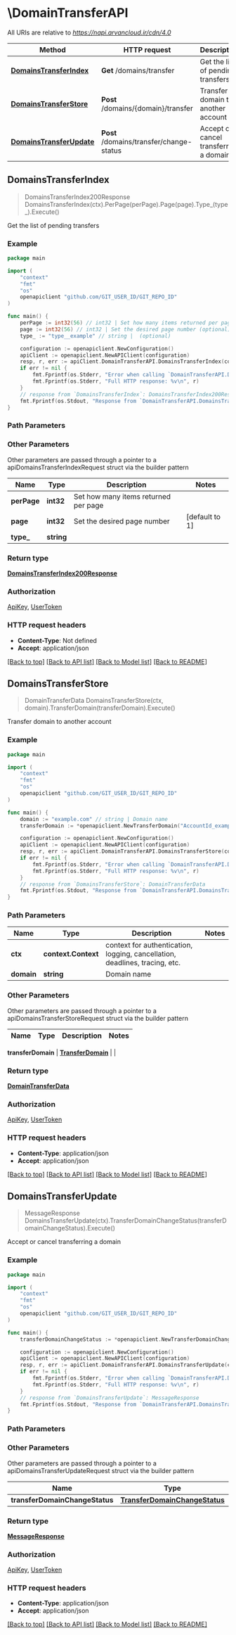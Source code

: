 # \DomainTransferAPI

All URIs are relative to *https://napi.arvancloud.ir/cdn/4.0*

Method | HTTP request | Description
------------- | ------------- | -------------
[**DomainsTransferIndex**](DomainTransferAPI.md#DomainsTransferIndex) | **Get** /domains/transfer | Get the list of pending transfers
[**DomainsTransferStore**](DomainTransferAPI.md#DomainsTransferStore) | **Post** /domains/{domain}/transfer | Transfer domain to another account
[**DomainsTransferUpdate**](DomainTransferAPI.md#DomainsTransferUpdate) | **Post** /domains/transfer/change-status | Accept or cancel transferring a domain



## DomainsTransferIndex

> DomainsTransferIndex200Response DomainsTransferIndex(ctx).PerPage(perPage).Page(page).Type_(type_).Execute()

Get the list of pending transfers

### Example

```go
package main

import (
	"context"
	"fmt"
	"os"
	openapiclient "github.com/GIT_USER_ID/GIT_REPO_ID"
)

func main() {
	perPage := int32(56) // int32 | Set how many items returned per page (optional)
	page := int32(56) // int32 | Set the desired page number (optional) (default to 1)
	type_ := "type__example" // string |  (optional)

	configuration := openapiclient.NewConfiguration()
	apiClient := openapiclient.NewAPIClient(configuration)
	resp, r, err := apiClient.DomainTransferAPI.DomainsTransferIndex(context.Background()).PerPage(perPage).Page(page).Type_(type_).Execute()
	if err != nil {
		fmt.Fprintf(os.Stderr, "Error when calling `DomainTransferAPI.DomainsTransferIndex``: %v\n", err)
		fmt.Fprintf(os.Stderr, "Full HTTP response: %v\n", r)
	}
	// response from `DomainsTransferIndex`: DomainsTransferIndex200Response
	fmt.Fprintf(os.Stdout, "Response from `DomainTransferAPI.DomainsTransferIndex`: %v\n", resp)
}
```

### Path Parameters



### Other Parameters

Other parameters are passed through a pointer to a apiDomainsTransferIndexRequest struct via the builder pattern


Name | Type | Description  | Notes
------------- | ------------- | ------------- | -------------
 **perPage** | **int32** | Set how many items returned per page | 
 **page** | **int32** | Set the desired page number | [default to 1]
 **type_** | **string** |  | 

### Return type

[**DomainsTransferIndex200Response**](DomainsTransferIndex200Response.md)

### Authorization

[ApiKey](../README.md#ApiKey), [UserToken](../README.md#UserToken)

### HTTP request headers

- **Content-Type**: Not defined
- **Accept**: application/json

[[Back to top]](#) [[Back to API list]](../README.md#documentation-for-api-endpoints)
[[Back to Model list]](../README.md#documentation-for-models)
[[Back to README]](../README.md)


## DomainsTransferStore

> DomainTransferData DomainsTransferStore(ctx, domain).TransferDomain(transferDomain).Execute()

Transfer domain to another account

### Example

```go
package main

import (
	"context"
	"fmt"
	"os"
	openapiclient "github.com/GIT_USER_ID/GIT_REPO_ID"
)

func main() {
	domain := "example.com" // string | Domain name
	transferDomain := *openapiclient.NewTransferDomain("AccountId_example") // TransferDomain |  (optional)

	configuration := openapiclient.NewConfiguration()
	apiClient := openapiclient.NewAPIClient(configuration)
	resp, r, err := apiClient.DomainTransferAPI.DomainsTransferStore(context.Background(), domain).TransferDomain(transferDomain).Execute()
	if err != nil {
		fmt.Fprintf(os.Stderr, "Error when calling `DomainTransferAPI.DomainsTransferStore``: %v\n", err)
		fmt.Fprintf(os.Stderr, "Full HTTP response: %v\n", r)
	}
	// response from `DomainsTransferStore`: DomainTransferData
	fmt.Fprintf(os.Stdout, "Response from `DomainTransferAPI.DomainsTransferStore`: %v\n", resp)
}
```

### Path Parameters


Name | Type | Description  | Notes
------------- | ------------- | ------------- | -------------
**ctx** | **context.Context** | context for authentication, logging, cancellation, deadlines, tracing, etc.
**domain** | **string** | Domain name | 

### Other Parameters

Other parameters are passed through a pointer to a apiDomainsTransferStoreRequest struct via the builder pattern


Name | Type | Description  | Notes
------------- | ------------- | ------------- | -------------

 **transferDomain** | [**TransferDomain**](TransferDomain.md) |  | 

### Return type

[**DomainTransferData**](DomainTransferData.md)

### Authorization

[ApiKey](../README.md#ApiKey), [UserToken](../README.md#UserToken)

### HTTP request headers

- **Content-Type**: application/json
- **Accept**: application/json

[[Back to top]](#) [[Back to API list]](../README.md#documentation-for-api-endpoints)
[[Back to Model list]](../README.md#documentation-for-models)
[[Back to README]](../README.md)


## DomainsTransferUpdate

> MessageResponse DomainsTransferUpdate(ctx).TransferDomainChangeStatus(transferDomainChangeStatus).Execute()

Accept or cancel transferring a domain

### Example

```go
package main

import (
	"context"
	"fmt"
	"os"
	openapiclient "github.com/GIT_USER_ID/GIT_REPO_ID"
)

func main() {
	transferDomainChangeStatus := *openapiclient.NewTransferDomainChangeStatus("example.com", "Status_example") // TransferDomainChangeStatus |  (optional)

	configuration := openapiclient.NewConfiguration()
	apiClient := openapiclient.NewAPIClient(configuration)
	resp, r, err := apiClient.DomainTransferAPI.DomainsTransferUpdate(context.Background()).TransferDomainChangeStatus(transferDomainChangeStatus).Execute()
	if err != nil {
		fmt.Fprintf(os.Stderr, "Error when calling `DomainTransferAPI.DomainsTransferUpdate``: %v\n", err)
		fmt.Fprintf(os.Stderr, "Full HTTP response: %v\n", r)
	}
	// response from `DomainsTransferUpdate`: MessageResponse
	fmt.Fprintf(os.Stdout, "Response from `DomainTransferAPI.DomainsTransferUpdate`: %v\n", resp)
}
```

### Path Parameters



### Other Parameters

Other parameters are passed through a pointer to a apiDomainsTransferUpdateRequest struct via the builder pattern


Name | Type | Description  | Notes
------------- | ------------- | ------------- | -------------
 **transferDomainChangeStatus** | [**TransferDomainChangeStatus**](TransferDomainChangeStatus.md) |  | 

### Return type

[**MessageResponse**](MessageResponse.md)

### Authorization

[ApiKey](../README.md#ApiKey), [UserToken](../README.md#UserToken)

### HTTP request headers

- **Content-Type**: application/json
- **Accept**: application/json

[[Back to top]](#) [[Back to API list]](../README.md#documentation-for-api-endpoints)
[[Back to Model list]](../README.md#documentation-for-models)
[[Back to README]](../README.md)

